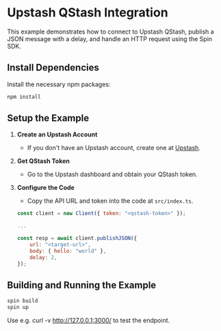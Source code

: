 # Upstash QStash Integration

This example demonstrates how to connect to Upstash QStash, publish a JSON message with a delay, and handle an HTTP request using the Spin SDK.

## Install Dependencies
Install the necessary npm packages:

```bash
npm install
```

## Setup the Example

1. **Create an Upstash Account**
   - If you don't have an Upstash account, create one at [Upstash](https://upstash.com/).

2. **Get QStash Token**
   - Go to the Upstash dashboard and obtain your QStash token.

3. **Configure the Code**
   - Copy the API URL and token into the code at `src/index.ts`. 
    ```js
    const client = new Client({ token: "<qstash-token>" });
    
    ...

    const resp = await client.publishJSON({
        url: "<target-url>",
        body: { hello: "world" },
        delay: 2,
    });
    ```

## Building and Running the Example

```bash
spin build
spin up
```

Use e.g. curl -v http://127.0.0.1:3000/ to test the endpoint.
